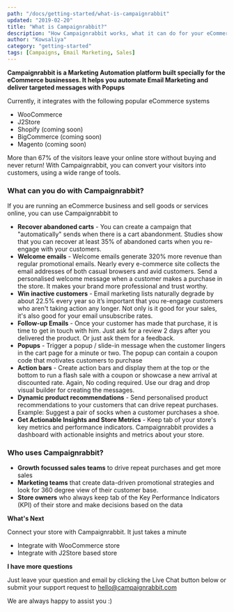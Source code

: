 ```yaml
---
path: "/docs/getting-started/what-is-campaignrabbit"
updated: "2019-02-20"
title: "What is Campaignrabbit?"
description: "How Campaignrabbit works, what it can do for your eCommerce store and how it can increase conversions."
author: "Kowsaliya"
category: "getting-started"
tags: [Campaigns, Email Marketing, Sales]
---
```


**Campaignrabbit is a Marketing Automation platform built specially for the eCommerce businesses. It helps you automate Email Marketing and deliver targeted messages with Popups**

Currently, it integrates with the following popular eCommerce systems
* <link-text url="https://docs.campaignrabbit.com/integrations/woocommerce" >WooCommerce</link-text>
* <link-text url="https://www.campaignrabbit.com/docs/integrations/j2store">J2Store<link-text>
* Shopify (coming soon)
* BigCommerce (coming soon)
* Magento (coming soon)

More than 67% of the visitors leave your online store without buying and never return! With Campaignrabbit, you can convert your visitors into customers, using a wide range of tools.

### What can you do with Campaignrabbit?

If you are running an eCommerce business and sell goods or services online, you can use Campaignrabbit to
* **Recover abandoned carts** - You can create a campaign that "automatically" sends when there is a cart abandonment. Studies show that you can recover at least 35% of abandoned carts when you re-engage with your customers.
* **Welcome emails** - Welcome emails generate 320% more revenue than regular promotional emails. Nearly every e-commerce site collects the email addresses of both casual browsers and avid customers. Send a personalised welcome message when a customer makes a purchase in the store. It makes your brand more professional and trust worthy.
* **Win inactive customers** - Email marketing lists naturally degrade by about 22.5% every year so it’s important that you re-engage customers who aren't taking action any longer. Not only is it good for your sales, it's also good for your email unsubscribe rates.
* **Follow-up Emails** - Once your customer has made that purchase, it is time to get in touch with him. Just ask for a review 2 days after you delivered the product. Or just ask them for a feedback.
* **Popups** - Trigger a popup  / slide-in message  when the customer lingers in the cart page for a minute or two. The popup can contain a coupon code that motivates customers to purchase
* **Action bars**  - Create action bars and display them at the top or the bottom to run a flash sale with a coupon or showcase a new arrival at discounted rate. Again, No coding required. Use our drag and drop visual builder for creating the messages.
* **Dynamic product recommendations** - Send personalised product recommendations to your customers that can drive repeat purchases.  Example: Suggest a pair of socks when a customer purchases a shoe.
* **Get Actionable Insights and Store Metrics** - Keep tab of your store's key metrics and performance indicators. Campaignrabbit provides a dashboard with actionable insights and metrics about your store.

### Who uses Campaignrabbit?
* **Growth focussed sales teams** to drive repeat purchases and get more sales
* **Marketing teams** that create data-driven promotional strategies and look for 360 degree view of their customer base.
* **Store owners** who always keep tab of the Key Performance Indicators (KPI) of their store and make decisions based on the data

**What's Next**

Connect your store with Campaignrabbit. It just takes a minute
* <link-text url="https://docs.campaignrabbit.com/integrations/woocommerce" >Integrate with WooCommerce store
* <link-text url="https://www.campaignrabbit.com/docs/integrations/j2store">Integrate with J2Store based store</link-text>

**I have more questions**

Just leave your question and email by clicking the Live Chat button below or submit your support request to hello@campaignrabbit.com

We are always happy to assist you :)
